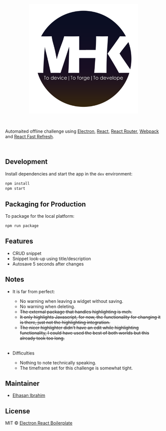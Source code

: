 <p align="center"><img src=".erb/img/mhk-logo.png" width="70%" /></p>

<br>

<p>
  Automaited offline challenge using <a href="https://electron.atom.io/">Electron</a>, <a href="https://facebook.github.io/react/">React</a>, <a href="https://github.com/reactjs/react-router">React Router</a>, <a href="https://webpack.js.org/">Webpack</a> and <a href="https://www.npmjs.com/package/react-refresh">React Fast Refresh</a>.
</p>

<br>

## Development

Install dependencies and start the app in the `dev` environment:


```bash
npm install
npm start
```

## Packaging for Production

To package for the local platform:

```bash
npm run package
```
## Features

- CRUD snippet
- Snippet look-up using title/description
- Autosave 5 seconds after changes

## Notes

- It is far from perfect:
  - No warning when leaving a widget without saving.
  - No warning when deleting.
  - <s>The external package that handles highlighting is meh.</s>
  - <s>It only highlights Javascript, for now, the functionality for changing it is there, just not the highlighting integration.</s>
  - <s>The nicer highlighter didn't have an edit while highlighting functionality, I could have used the best of both worlds but this already took too long.</s>
  
  <br/>
 
- Difficulties
  - Nothing to note technically speaking.
  - The timeframe set for this challenge is somewhat tight.

## Maintainer

- [Elhasan Ibrahim](https://github.com/mhkaserz)

## License

MIT © [Electron React Boilerplate](https://github.com/electron-react-boilerplate)
